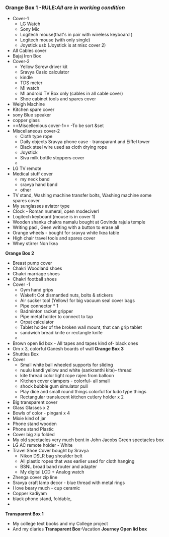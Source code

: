 ### **Orange Box 1** -RULE:***All are in working condition*** 
- Cover-1
    - LG Watch
    - Sony Mic
    - Logitech mouse(that's in pair with wireless keyboard )
    - Logitech mouse (with only single)
    - Joystick usb (Joystick is at misc cover 2)
- All Cables cover
- Bajaj Iron Box
- Cover-2
    - Yellow Screw driver kit
    - Sravya Casio calculator
    - kindle
    - TDS meter
    - MI watch
    - MI android TV  Box only (cables in all cable cover)
    - Shoe cabinet tools and spares cover
- Weigh Machine
- Kitchen spare cover
- sony Blue speaker
- copper glass
- ==Miscellenious cover-1== -To be sort &set
- Miscellaneous cover-2
	- Cloth type rope 
	- Daily objects Sravya phone case - transparant and Eiffel tower 
	- Black steel wire used as cloth drying rope
	- Joystick
	- Siva milk bottle stoppers cover
	- 
- LG TV remote
- Medical stuff cover
    - my neck band
    - sravya hand band
    - other
- TV stand, Washing machine transfer bolts, Washing machine some spares cover
- My sunglasses aviator type
- Clock - Roman numeral, open modeciverl
- Logitech keyboard (mouse is in cover 1)
- Wooden shanku chakra namalu bought at Govinda rajula temple
- Writing pad , Geen writing with a button to erase all
- Orange wheels - bought for sravya white Ikea table
- High chair travel tools and spares cover
- Whey stirrer Non Ikea


**Orange Box 2**
- Breast pump cover
- Chakri Woodland shoes
- Chakri marriage shoes
- Chakri football shoes
- Cover -1
	- Gym hand grips 
	- Wakefit Cot dismantled nuts, bolts & stickers
	- Air sucker tool (Yellow) for big vacuum seal cover bags
	- Pipe connector * 1
	- Badminton racket gripper
	- Pipe metal holder to connect to tap
	- Orpat calculator
	- Tablet holder of the broken wall mount, that can grip tablet
	- sandwich bread knife or rectangle knife
	- 
- Brown open lid box 
		- All tapes and tapes kind of- black ones
- Om x 3, colorful Ganesh boards of wall
**Orange Box 3**
- Shuttles Box
- Cover 
	- Small white ball wheeled supports for sliding
	- nuulu kandi yellow and white (sankranthi kite)- thread
	- kite thread color light rope rajen from balloon
	- Kitchen cover clampers - colorful- all small
	- shock bubble gum simulator pull
	- Play dice and small round things colorful for ludo type things
	- Rectangular translucent kitchen cutlery holder x 2
- Big transparent cover
- Glass Glasses  x 2
- Bowls of color - pingani x 4
- Mixie kind of jar
- Phone stand wooden
- Phone stand Plastic 
- Cover big zip folded
- My old spectacles  very much bent in John Jacobs Green spectacles box
- LG AC remote holder - White
- Travel Shoe Cover bought by Sravya
	- Nikon DSLR bag shoulder belt
	- All plastic ropes that was earlier used for cloth hanging
	- BSNL broad band router and adapter
	- My digital LCD + Analog watch
- Zhenga cover zip line
- Sravya craft lamp decor - blue thread with metal rings
- I love beary much - cup ceramic
- Copper kadiyam
- black phone stand, foldable,
- 

**Transparent Box 1**
- My college text books and my College project
- And my diaries 
**Transparent Box**-Vacation
**Journey Open lid box**
